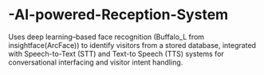 # -AI-powered-Reception-System
 Uses deep learning–based face recognition (Buffalo_L from insightface(ArcFace)) to identify  visitors from a stored database, integrated with Speech-to-Text (STT) and Text-to Speech (TTS) systems for conversational interfacing and visitor intent handling.

